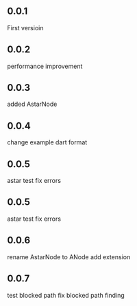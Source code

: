 ## 0.0.1
 First versioin

## 0.0.2
 performance improvement

## 0.0.3
  added AstarNode

## 0.0.4
  change example
  dart format

## 0.0.5
  astar test
  fix errors

## 0.0.5
  astar test
  fix errors

## 0.0.6
  rename AstarNode to ANode
  add extension 

## 0.0.7
  test blocked path
  fix blocked path finding 






